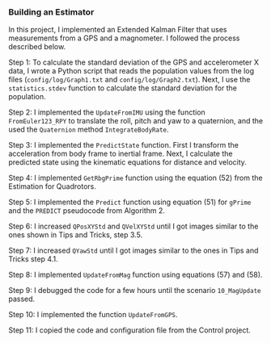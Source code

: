 ### Building an Estimator

In this project, I implemented an Extended Kalman Filter that uses measurements from a GPS and a magnometer. I followed the process described below.

Step 1: To calculate the standard deviation of the GPS and accelerometer X data, I wrote a Python script 
that reads the population values from the log files (`config/log/Graph1.txt` and `config/log/Graph2.txt`). 
Next, I use the `statistics.stdev` function to calculate the standard deviation for the population.

Step 2: I implemented the `UpdateFromIMU` using the function `FromEuler123_RPY` to translate the roll, pitch and yaw to a 
quaternion, and the used the `Quaternion` method `IntegrateBodyRate`.

Step 3: I implemented the `PredictState` function. First I transform the acceleration from body frame to inertial frame.
Next, I calculate the predicted state using the kinematic equations for distance and velocity.

Step 4: I implemented `GetRbgPrime` function using the equation (52) from the Estimation for Quadrotors.

Step 5: I implemented the `Predict` function using equation (51) for `gPrime` and the `PREDICT` pseudocode from Algorithm 2.

Step 6: I increased `QPosXYStd` and `QVelXYStd` until I got images similar to the ones shown in Tips and Tricks, step 3.5.

Step 7: I increased `QYawStd` until I got images similar to the ones in Tips and Tricks step 4.1.

Step 8: I implemented `UpdateFromMag` function using equations (57) and (58).

Step 9: I debugged the code for a few hours until the scenario `10_MagUpdate` passed.

Step 10: I implemented the function `UpdateFromGPS`.

Step 11: I copied the code and configuration file from the Control project.
